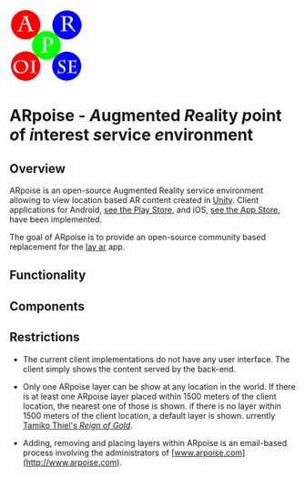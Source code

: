![ARpoise Logo](/images/arpoise_logo_rgb-128.png)
# ARpoise - *A*ugmented *R*eality *p*oint *o*f *i*nterest *s*ervice *e*nvironment

## Overview
ARpoise is an open-source Augmented Reality service environment allowing to view location based AR content created in
[Unity](http://unity3d.com). Client applications for Android, 
[see the Play Store](http://play.google.com/store/apps/details?id=com.arpoise.ARpoise),
and iOS,
[see the App Store](https://www.apple.com/lae/ios/app-store/),
have been implemented.

The goal of ARpoise is to provide an open-source community based replacement for the 
[lay ar](https://www.layar.com/)
app.

## Functionality

## Components

## Restrictions
- The current client implementations do not have any user interface. The client simply shows the content served by the back-end.

- Only one ARpoise layer can be show at any location in the world.
If there is at least one ARpoise layer placed within 1500 meters of the client location, the nearest one of those is shown.
if there is no layer within 1500 meters of the client location, a default layer is shown.
urrently
[Tamiko Thiel's *Reign of Gold*](http://tamikothiel.com/AR/reign-of-gold.html).

- Adding, removing and placing layers within ARpoise is an email-based process involving the administrators of
[www.arpoise.com](http://www.arpoise.com).
